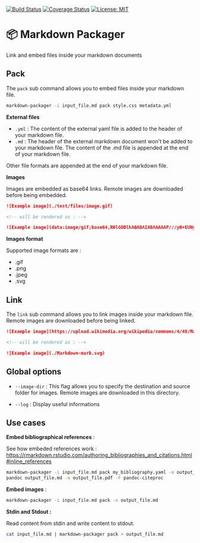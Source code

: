 [![Build Status](https://travis-ci.org/Eonm/markdown-packager.svg?branch=master)](https://travis-ci.org/Eonm/markdown-packager)
[![Coverage Status](https://coveralls.io/repos/github/Eonm/markdown-packager/badge.svg)](https://coveralls.io/github/Eonm/markdown-packager)
[![License: MIT](https://img.shields.io/badge/License-MIT-yellow.svg)](https://opensource.org/licenses/MIT)

# 📦 Markdown Packager

Link and embed files inside your markdown documents

## Pack

The `pack` sub command allows you to embed files inside your markdown file.

```sh
markdown-packager -i input_file.md pack style.css metadata.yml
```

**External files**

* `.yml` : The content of the external yaml file is added to the header of your markdown file.
* `.md` : The header of the external markdown document won't be added to your markdown file. The content of the .md file is appended at the end of your markdown file.

Other file formats are appended at the end of your markdown file.

**Images**

Images are embedded as base64 links. Remote images are downloaded before being embedded.

```md
![Example image](./test/files/image.gif)

<!-- will be rendered as : -->

![Example image](data:image/gif;base64,R0lGODlhAQABAIABAAAAAP///yH+EUNyZWF0ZWQgd2l0aCBHSU1QACwAAAAAAQABAAACAkQBADs=)
```

**Images format**

Supported image formats are :

* .gif
* .png
* .jpeg
* .svg

## Link

The `link` sub command allows you to link images inside your markdown file. Remote images are downloaded before being linked.

```md
![Example image](https://upload.wikimedia.org/wikipedia/commons/4/48/Markdown-mark.svg)

<!-- will be rendered as : -->

![Example image](./Markdown-mark.svg)
```

## Global options

* `--image-dir` : This flag allows you to specify the destination and source folder for images. Remote images are downloaded in this directory.

* `--log` : Display useful informations

## Use cases

**Embed bibliographical references** :

See how embeded references work : https://rmarkdown.rstudio.com/authoring_bibliographies_and_citations.html#inline_references

```sh
markdown-packager -i input_file.md pack my_bibliography.yaml -o output_file.md
pandoc output_file.md -o output_file.pdf -F pandoc-citeproc
```

**Embed images** :

```sh
markdown-packager -i input_file.md pack -o output_file.md
```

**Stdin and Stdout :**

Read content from stdin and write content to stdout.

```sh
cat input_file.md | markdown-packager pack > output_file.md
```
